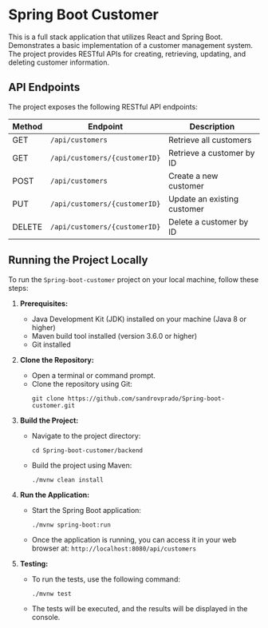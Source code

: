 # Spring Boot Customer

This is a full stack application that utilizes React and Spring Boot. Demonstrates a basic implementation of a customer management system. The project provides RESTful APIs for creating, retrieving, updating, and deleting customer information. 

## API Endpoints

The project exposes the following RESTful API endpoints:

| Method | Endpoint                | Description                                  |
| ------ | ----------------------- | -------------------------------------------- |
| GET    | `/api/customers`        | Retrieve all customers                        |
| GET    | `/api/customers/{customerID}`   | Retrieve a customer by ID                     |
| POST   | `/api/customers`        | Create a new customer                         |
| PUT    | `/api/customers/{customerID}`   | Update an existing customer                   |
| DELETE | `/api/customers/{customerID}`   | Delete a customer by ID      


## Running the Project Locally

To run the `Spring-boot-customer` project on your local machine, follow these steps:

1. **Prerequisites:**
   - Java Development Kit (JDK) installed on your machine (Java 8 or higher)
   - Maven build tool installed (version 3.6.0 or higher)
   - Git installed

2. **Clone the Repository:**
   - Open a terminal or command prompt.
   - Clone the repository using Git:
     ```
     git clone https://github.com/sandrovprado/Spring-boot-customer.git
     ```

3. **Build the Project:**
   - Navigate to the project directory:
     ```
     cd Spring-boot-customer/backend
     ```
   - Build the project using Maven:
     ```
     ./mvnw clean install
     ```

4. **Run the Application:**
   - Start the Spring Boot application:
     ```
     ./mvnw spring-boot:run
     ```
   - Once the application is running, you can access it in your web browser at: `http://localhost:8080/api/customers`

5. **Testing:**
   - To run the tests, use the following command:
     ```
     ./mvnw test
     ```
   - The tests will be executed, and the results will be displayed in the console.




